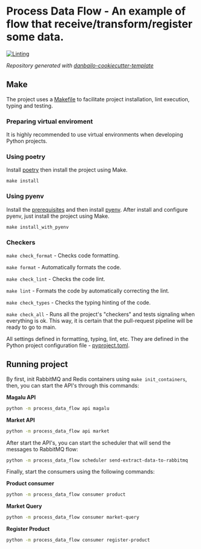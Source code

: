 # Process Data Flow - An example of flow that receive/transform/register some data.

[![Linting](https://github.com/danbailo/process-data-flow/actions/workflows/lint.yaml/badge.svg?branch=main)](https://github.com/danbailo/process-data-flow/actions/workflows/lint.yaml)

*Repository generated with [danbailo-cookiecutter-template](https://github.com/danbailo/danbailo-cookiecutter-template)*

## Make
The project uses a [Makefile](Makefile) to facilitate project installation, lint execution, typing and testing.

### Preparing virtual enviroment

It is highly recommended to use virtual environments when developing Python projects.

### Using poetry

Install [poetry](https://github.com/python-poetry/poetry) then install the project using Make.

```
make install
```

### Using pyenv

Install the [prerequisites](https://github.com/pyenv/pyenv/wiki/Common-build-problems#prerequisites) and then install [pyenv](https://github.com/pyenv/pyenv-installer). After install and configure pyenv, just install the project using Make.

```
make install_with_pyenv
```

### Checkers

`make check_format` - Checks code formatting.

`make format` - Automatically formats the code.

`make check_lint` - Checks the code lint.

`make lint` - Formats the code by automatically correcting the lint.

`make check_types` - Checks the typing hinting of the code.

`make check_all` - Runs all the project's "checkers" and tests signaling when everything is ok. This way, it is certain that the pull-request pipeline will be ready to go to main.

All settings defined in formatting, typing, lint, etc. They are defined in the Python project configuration file - [pyproject.toml](pyproject.toml).

## Running project

By first, init RabbitMQ and Redis containers using `make init_containers`, then, you can start the API's through this commands:

**Magalu API**
```bash
python -m process_data_flow api magalu
```

**Market API**
```bash
python -m process_data_flow api market
```

After start the API's, you can start the scheduler that will send the messages to RabbitMQ flow:

```bash
python -m process_data_flow scheduler send-extract-data-to-rabbitmq
```

Finally, start the consumers using the following commands:

**Product consumer**
```bash
python -m process_data_flow consumer product
```

**Market Query**
```bash
python -m process_data_flow consumer market-query
```

**Register Product**
```bash
python -m process_data_flow consumer register-product
```